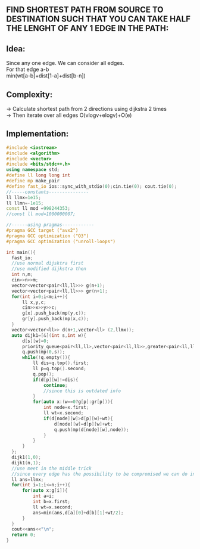 **FIND SHORTEST PATH FROM SOURCE TO DESTINATION SUCH THAT YOU CAN TAKE HALF THE LENGHT OF ANY 1 EDGE IN THE PATH:**
--

Idea:
--
  Since any one edge. We can consider all edges.\
  For that edge a-b\
  min(wt[a-b]+dist[1-a]+dist[b-n])
  
Complexity:
--
 -> Calculate shortest path from 2 directions using dijkstra 2 times\
 -> Then iterate over all edges 
 O(vlogv+elogv)+O(e)
  
Implementation:
--
  ```cpp
#include <iostream>
#include <algorithm>
#include <vector>
#include <bits/stdc++.h>
using namespace std;
#define ll long long int
#define mp make_pair
#define fast_io ios::sync_with_stdio(0);cin.tie(0); cout.tie(0);
//-----constants---------------
ll llmx=1e15;
ll llmn=-1e15;
const ll mod =998244353;
//const ll mod=1000000007;
 
//------using pragmas------------
#pragma GCC target ("avx2")
#pragma GCC optimization ("O3")
#pragma GCC optimization ("unroll-loops")
 
int main(){
    fast_io;
    //use normal dijsktra first 
    //use modified dijkstra then
    int n,m;
    cin>>n>>m;
    vector<vector<pair<ll,ll>>> g(n+1);
    vector<vector<pair<ll,ll>>> gr(n+1);
    for(int i=0;i<m;i++){
        ll x,y,c;
        cin>>x>>y>>c;
        g[x].push_back(mp(y,c));
        gr[y].push_back(mp(x,c));
    }
    vector<vector<ll>> d(n+1,vector<ll> (2,llmx));
    auto dijk1=[&](int s,int w){
        d[s][w]=0;
        priority_queue<pair<ll,ll>,vector<pair<ll,ll>>,greater<pair<ll,ll>>> q; //we need node and distance
        q.push(mp(0,s));
        while(!q.empty()){
            ll dis=q.top().first;
            ll p=q.top().second;
            q.pop();
            if(d[p][w]!=dis){
                continue;
                //since this is outdated info
            }
            for(auto x:(w==0?g[p]:gr[p])){
                int node=x.first;
                ll wt=x.second;
                if(d[node][w]>d[p][w]+wt){
                    d[node][w]=d[p][w]+wt;
                    q.push(mp(d[node][w],node));
                }
            }
        }
    };
    dijk1(1,0);
    dijk1(n,1);
    //use meet in the middle trick
    //since every edge has the possibility to be compromised we can do in m ways
    ll ans=llmx;
    for(int i=1;i<=n;i++){
        for(auto x:g[i]){
            int a=i;
            int b=x.first;
            ll wt=x.second;
            ans=min(ans,d[a][0]+d[b][1]+wt/2);
        }
    }
    cout<<ans<<"\n";
    return 0;
}
```
